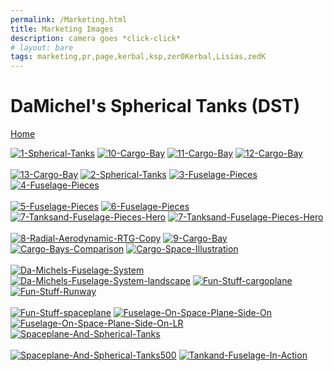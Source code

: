 ```yaml
---
permalink: /Marketing.html
title: Marketing Images
description: camera goes *click-click*
# layout: bare
tags: marketing,pr,page,kerbal,ksp,zer0Kerbal,Lisias,zedK
---
```


<!-- Marketing.md v1.0.1.0
DaMichel's Spherical Tanks (DST)
created: 13 Apr 2022
updated: 15 May 2022

based upon work by LisiasT -->

<script src="https://kit.fontawesome.com/0ea5493613.js" crossorigin="anonymous"></script>
<i class="fa-solid fa-user-astronaut fa-beat-fade fa-3x" style="--fa-beat-fade-opacity: 0.1; --fa-beat-fade-scale: 1.25;color: #BADA55" ></i>


# DaMichel's Spherical Tanks (DST)

[Home](./index.md)

<a href="https://postimg.cc/zHvVqTfm" target="_blank"><img src="https://i.postimg.cc/zHvVqTfm/1-Spherical-Tanks.jpg" alt="1-Spherical-Tanks"/></a> <a href="https://postimg.cc/t7JTZt9w" target="_blank"><img src="https://i.postimg.cc/t7JTZt9w/10-Cargo-Bay.jpg" alt="10-Cargo-Bay"/></a> <a href="https://postimg.cc/njRhSMG3" target="_blank"><img src="https://i.postimg.cc/njRhSMG3/11-Cargo-Bay.jpg" alt="11-Cargo-Bay"/></a> <a href="https://postimg.cc/G4wh5Wvn" target="_blank"><img src="https://i.postimg.cc/G4wh5Wvn/12-Cargo-Bay.jpg" alt="12-Cargo-Bay"/></a><br/><br/>
<a href="https://postimg.cc/XZnNV922" target="_blank"><img src="https://i.postimg.cc/XZnNV922/13-Cargo-Bay.jpg" alt="13-Cargo-Bay"/></a> <a href="https://postimg.cc/47BYCWsb" target="_blank"><img src="https://i.postimg.cc/47BYCWsb/2-Spherical-Tanks.jpg" alt="2-Spherical-Tanks"/></a> <a href="https://postimg.cc/mhgc3Wyd" target="_blank"><img src="https://i.postimg.cc/mhgc3Wyd/3-Fuselage-Pieces.jpg" alt="3-Fuselage-Pieces"/></a> <a href="https://postimg.cc/4n2YB28X" target="_blank"><img src="https://i.postimg.cc/4n2YB28X/4-Fuselage-Pieces.jpg" alt="4-Fuselage-Pieces"/></a><br/><br/>
<a href="https://postimg.cc/8Fb5WZJQ" target="_blank"><img src="https://i.postimg.cc/8Fb5WZJQ/5-Fuselage-Pieces.jpg" alt="5-Fuselage-Pieces"/></a> <a href="https://postimg.cc/2b85xnhq" target="_blank"><img src="https://i.postimg.cc/2b85xnhq/6-Fuselage-Pieces.jpg" alt="6-Fuselage-Pieces"/></a> <a href="https://postimg.cc/zV9V1bZM" target="_blank"><img src="https://i.postimg.cc/zV9V1bZM/7-Tanksand-Fuselage-Pieces-Hero.jpg" alt="7-Tanksand-Fuselage-Pieces-Hero"/></a> <a href="https://postimg.cc/FkYsMmPN" target="_blank"><img src="https://i.postimg.cc/FkYsMmPN/7-Tanksand-Fuselage-Pieces-Hero.png" alt="7-Tanksand-Fuselage-Pieces-Hero"/></a><br/><br/>
<a href="https://postimg.cc/wtzM7CBQ" target="_blank"><img src="https://i.postimg.cc/wtzM7CBQ/8-Radial-Aerodynamic-RTG-Copy.jpg" alt="8-Radial-Aerodynamic-RTG-Copy"/></a> <a href="https://postimg.cc/9zkfGRMM" target="_blank"><img src="https://i.postimg.cc/9zkfGRMM/9-Cargo-Bay.jpg" alt="9-Cargo-Bay"/></a> <a href="https://postimg.cc/xcH9M6hx" target="_blank"><img src="https://i.postimg.cc/xcH9M6hx/Cargo-Bays-Comparison.png" alt="Cargo-Bays-Comparison"/></a> <a href="https://postimg.cc/BLVJckJy" target="_blank"><img src="https://i.postimg.cc/BLVJckJy/Cargo-Space-Illustration.png" alt="Cargo-Space-Illustration"/></a><br/><br/>
<a href="https://postimg.cc/4Y6NkW17" target="_blank"><img src="https://i.postimg.cc/4Y6NkW17/Da-Michels-Fuselage-System.jpg" alt="Da-Michels-Fuselage-System"/></a> <a href="https://postimg.cc/tZTX6pGW" target="_blank"><img src="https://i.postimg.cc/tZTX6pGW/Da-Michels-Fuselage-System-landscape.jpg" alt="Da-Michels-Fuselage-System-landscape"/></a> <a href="https://postimg.cc/QKKh6mtM" target="_blank"><img src="https://i.postimg.cc/QKKh6mtM/Fun-Stuff-cargoplane.jpg" alt="Fun-Stuff-cargoplane"/></a> <a href="https://postimg.cc/w31qTqVd" target="_blank"><img src="https://i.postimg.cc/w31qTqVd/Fun-Stuff-Runway.jpg" alt="Fun-Stuff-Runway"/></a><br/><br/>
<a href="https://postimg.cc/Cd9FR3Pn" target="_blank"><img src="https://i.postimg.cc/Cd9FR3Pn/Fun-Stuff-spaceplane.jpg" alt="Fun-Stuff-spaceplane"/></a> <a href="https://postimg.cc/RNnZGS6T" target="_blank"><img src="https://i.postimg.cc/RNnZGS6T/Fuselage-On-Space-Plane-Side-On.png" alt="Fuselage-On-Space-Plane-Side-On"/></a> <a href="https://postimg.cc/nsTFMMgn" target="_blank"><img src="https://i.postimg.cc/nsTFMMgn/Fuselage-On-Space-Plane-Side-On-LR.png" alt="Fuselage-On-Space-Plane-Side-On-LR"/></a> <a href="https://postimg.cc/ykJk5h5c" target="_blank"><img src="https://i.postimg.cc/ykJk5h5c/Spaceplane-And-Spherical-Tanks.png" alt="Spaceplane-And-Spherical-Tanks"/></a><br/><br/>
<a href="https://postimg.cc/ZWp0YbJq" target="_blank"><img src="https://i.postimg.cc/ZWp0YbJq/Spaceplane-And-Spherical-Tanks500.png" alt="Spaceplane-And-Spherical-Tanks500"/></a> <a href="https://postimg.cc/PptCFgs5" target="_blank"><img src="https://i.postimg.cc/PptCFgs5/Tankand-Fuselage-In-Action.jpg" alt="Tankand-Fuselage-In-Action"/></a> 

